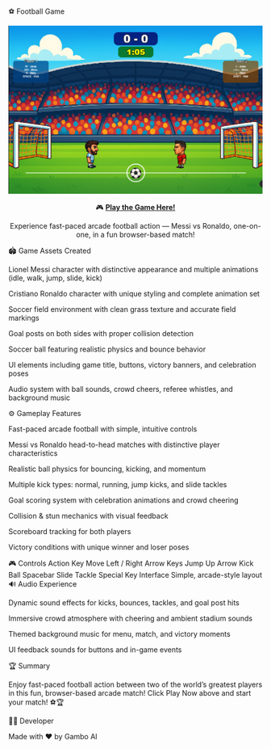 ⚽ Football Game
<p align="center"> <a href="https://football-game.gambo.games/"> <img src="thumbnail.png" alt="Football Game Thumbnail" width="720"> </a> </p> <p align="center"> 🎮 <a href="https://football-game.gambo.games/"><b>Play the Game Here!</b></a> </p> <p align="center"> Experience fast-paced arcade football action — Messi vs Ronaldo, one-on-one, in a fun browser-based match! </p>
🏟️ Game Assets Created

Lionel Messi character with distinctive appearance and multiple animations (idle, walk, jump, slide, kick)

Cristiano Ronaldo character with unique styling and complete animation set

Soccer field environment with clean grass texture and accurate field markings

Goal posts on both sides with proper collision detection

Soccer ball featuring realistic physics and bounce behavior

UI elements including game title, buttons, victory banners, and celebration poses

Audio system with ball sounds, crowd cheers, referee whistles, and background music

⚙️ Gameplay Features

Fast-paced arcade football with simple, intuitive controls

Messi vs Ronaldo head-to-head matches with distinctive player characteristics

Realistic ball physics for bouncing, kicking, and momentum

Multiple kick types: normal, running, jump kicks, and slide tackles

Goal scoring system with celebration animations and crowd cheering

Collision & stun mechanics with visual feedback

Scoreboard tracking for both players

Victory conditions with unique winner and loser poses

🎮 Controls
Action	Key
Move Left / Right	Arrow Keys
Jump	Up Arrow
Kick Ball	Spacebar
Slide Tackle	Special Key
Interface	Simple, arcade-style layout
🔊 Audio Experience

Dynamic sound effects for kicks, bounces, tackles, and goal post hits

Immersive crowd atmosphere with cheering and ambient stadium sounds

Themed background music for menu, match, and victory moments

UI feedback sounds for buttons and in-game events

🏆 Summary

Enjoy fast-paced football action between two of the world’s greatest players in this fun, browser-based arcade match!
Click Play Now above and start your match! ⚽🏆

👨‍💻 Developer

Made with ❤️ by Gambo AI
